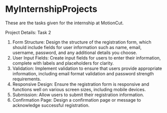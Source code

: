 # MyInternshipProjects
These are the tasks given for the internship at MotionCut.

Project Details:
Task 2
1. Form Structure: Design the structure of the registration form, which should include fields for user information such as name, email, username, password, and any additional details you choose.
2. User Input Fields: Create input fields for users to enter their information, complete with labels and placeholders for clarity.
3. Validation: Implement validation to ensure that users provide appropriate information, including email format validation and password strength requirements.
4. Responsive Design: Ensure the registration form is responsive and functions well on various screen sizes, including mobile devices.
5. Submission: Allow users to submit their registration information.
6. Confirmation Page: Design a confirmation page or message to acknowledge successful registration.

